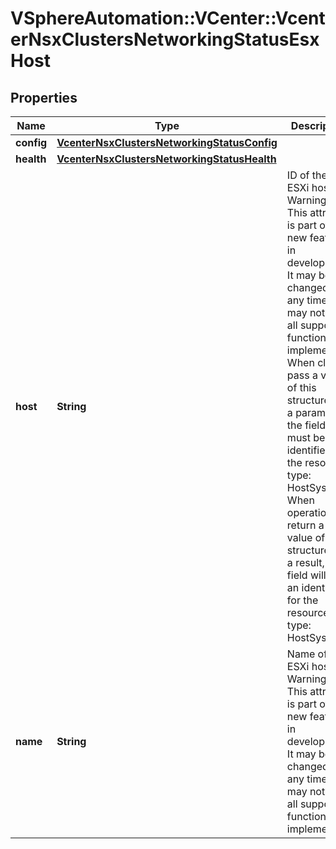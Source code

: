 # VSphereAutomation::VCenter::VcenterNsxClustersNetworkingStatusEsxHost

## Properties
Name | Type | Description | Notes
------------ | ------------- | ------------- | -------------
**config** | [**VcenterNsxClustersNetworkingStatusConfig**](VcenterNsxClustersNetworkingStatusConfig.md) |  | 
**health** | [**VcenterNsxClustersNetworkingStatusHealth**](VcenterNsxClustersNetworkingStatusHealth.md) |  | 
**host** | **String** | ID of the ESXi host. Warning: This attribute is part of a new feature in development. It may be changed at any time and may not have all supported functionality implemented. When clients pass a value of this structure as a parameter, the field must be an identifier for the resource type: HostSystem. When operations return a value of this structure as a result, the field will be an identifier for the resource type: HostSystem. | 
**name** | **String** | Name of the ESXi host. Warning: This attribute is part of a new feature in development. It may be changed at any time and may not have all supported functionality implemented. | 


